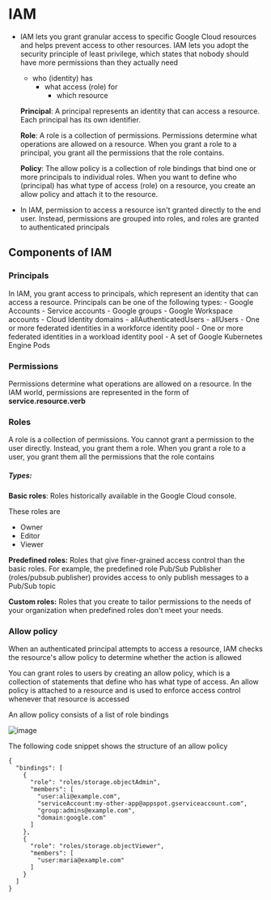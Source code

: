 # IAM
- IAM lets you grant granular access to specific Google Cloud resources and helps prevent access to other resources. IAM lets you adopt the security principle of least privilege, which states that nobody should have more permissions than they actually need

  * who (identity) has 
    * what access (role) for 
      * which resource
     
  **Principal**:  A principal represents an identity that can access a resource. Each principal has its own identifier.

  **Role**: A role is a collection of permissions. Permissions determine what operations are allowed on a resource. When you grant a role to a principal, you grant all the permissions that the role contains.

  **Policy**: The allow policy is a collection of role bindings that bind one or more principals to individual roles. When you want to define who (principal) has what type of access (role) on a resource, you create an allow policy and attach it to the resource.

- In IAM, permission to access a resource isn't granted directly to the end user. Instead, permissions are grouped into roles, and roles are granted to authenticated principals

## Components of IAM

### Principals
    
In IAM, you grant access to principals, which represent an identity that can access a resource. Principals can be one of the following types:
    - Google Accounts
    - Service accounts
    - Google groups
    - Google Workspace accounts
    - Cloud Identity domains
    - allAuthenticatedUsers
    - allUsers
    - One or more federated identities in a workforce identity pool
    - One or more federated identities in a workload identity pool
    - A set of Google Kubernetes Engine Pods

### Permissions
   
Permissions determine what operations are allowed on a resource. In the IAM world, permissions are represented in the form of **service.resource.verb**

### Roles

A role is a collection of permissions. You cannot grant a permission to the user directly. Instead, you grant them a role. When you grant a role to a user, you grant them all the permissions that the role contains

##### Types:

  **Basic roles**: Roles historically available in the Google Cloud console. 

These roles are 

- Owner
- Editor
- Viewer

**Predefined roles:** Roles that give finer-grained access control than the basic roles. For example, the predefined role Pub/Sub Publisher (roles/pubsub.publisher) provides access to only publish messages to a Pub/Sub topic

**Custom roles:** Roles that you create to tailor permissions to the needs of your organization when predefined roles don't meet your needs.

### Allow policy
When an authenticated principal attempts to access a resource, IAM checks the resource's allow policy to determine whether the action is allowed

You can grant roles to users by creating an allow policy, which is a collection of statements that define who has what type of access. An allow policy is attached to a resource and is used to enforce access control whenever that resource is accessed

An allow policy consists of a list of role bindings

![image](https://github.com/user-attachments/assets/1704c44a-7ce0-48fb-848f-4f0ba53c17d0)

The following code snippet shows the structure of an allow policy
~~~
{
  "bindings": [
    {
      "role": "roles/storage.objectAdmin",
      "members": [
        "user:ali@example.com",
        "serviceAccount:my-other-app@appspot.gserviceaccount.com",
        "group:admins@example.com",
        "domain:google.com"
      ]
    },
    {
      "role": "roles/storage.objectViewer",
      "members": [
        "user:maria@example.com"
      ]
    }
  ]
}
~~~
